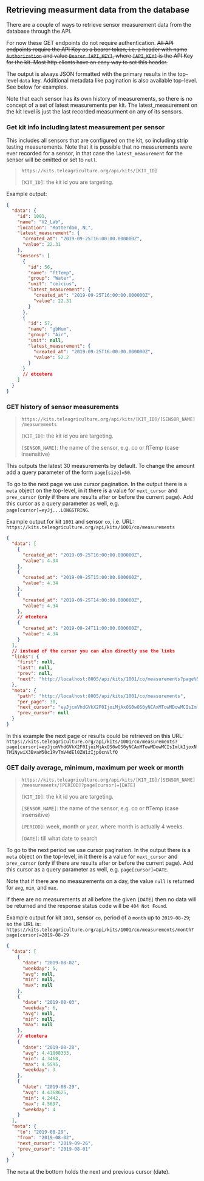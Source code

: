 
## Retrieving measurment data from the database

There are a couple of ways to retrieve sensor measurement data from the database through the API.

For now these GET endpoints do not require authentication.
~~All API endpoints require the API Key as a bearer token, i.e. a header with name `Authorization` and value `Bearer [API_KEY]`, where `[API_KEY]` is the API Key for the kit. Most http clients have an easy way to set this header.~~

The output is always JSON formatted with the primary results in the top-level `data` key. Additional metadata like pagination is also available top-level. See below for examples.

Note that each sensor has its own history of measurements, so there is no concept of a set of latest measurements per kit. The latest_measurement on the kit level is just the last recorded measurment on any of its sensors.

### Get kit info including latest measurement per sensor

This includes all sensors that are configured on the kit, so including strip testing measurements. Note that it is possible that no measurements were ever recorded for a sensor, in that case the `latest_measurement` for the sensor will be omitted or set to `null`.

> `https://kits.teleagriculture.org/api/kits/[KIT_ID]`
>
> `[KIT_ID]`: the kit id you are targeting.

Example output:

```json
{
  "data": {
    "id": 1001,
    "name": "V2_Lab",
    "location": "Rotterdam, NL",
    "latest_measurement": {
      "created_at": "2019-09-25T16:00:00.000000Z",
      "value": 22.31
    },
    "sensors": [
      {
        "id": 56,
        "name": "ftTemp",
        "group": "Water",
        "unit": "celcius",
        "latest_measurement": {
          "created_at": "2019-09-25T16:00:00.000000Z",
          "value": 22.31
        }
      },
      {
        "id": 57,
        "name": "gbHum",
        "group": "Air",
        "unit": null,
        "latest_measurement": {
          "created_at": "2019-09-25T16:00:00.000000Z",
          "value": 52.2
        }
      }
      // etcetera
    ]
  }
}
```

### GET history of sensor measurements

> `https://kits.teleagriculture.org/api/kits/[KIT_ID]/[SENSOR_NAME]/measurements`
>
> `[KIT_ID]`: the kit id you are targeting.
>
> `[SENSOR_NAME]`: the name of the sensor, e.g. co or ftTemp (case insensitive)

This outputs the latest 30 measurements by default. To change the amount add a query parameter of the form `page[size]=50`.

To go to the next page we use cursor pagination. In the output there is a `meta` object on the top-level, in it there is a value for `next_cursor` and `prev_cursor` (only if there are results after or before the current page). Add this cursor as a query parameter as well, e.g. `page[cursor]=eyJj...LONGSTRING`.

Example output for kit `1001` and sensor `co`, i.e. URL: `https://kits.teleagriculture.org/api/kits/1001/co/measurements`

```json
{
  "data": [
    {
      "created_at": "2019-09-25T16:00:00.000000Z",
      "value": 4.34
    },
    {
      "created_at": "2019-09-25T15:00:00.000000Z",
      "value": 4.34
    },
    {
      "created_at": "2019-09-25T14:00:00.000000Z",
      "value": 4.34
    },
    // etcetera
    {
      "created_at": "2019-09-24T11:00:00.000000Z",
      "value": 4.34
    }
  ],
  // instead of the cursor you can also directly use the links
  "links": {
    "first": null,
    "last": null,
    "prev": null,
    "next": "http://localhost:8005/api/kits/1001/co/measurements?page%5Bcursor%5D=eyJjcmVhdGVkX2F0IjoiMjAxOS0wOS0yNCAxMTowMDowMCIsImlkIjoxNTM1NywiX3BvaW50c1RvTmV4dEl0ZW1zIjp0cnVlfQ"
  },
  "meta": {
    "path": "http://localhost:8005/api/kits/1001/co/measurements",
    "per_page": 30,
    "next_cursor": "eyJjcmVhdGVkX2F0IjoiMjAxOS0wOS0yNCAxMTowMDowMCIsImlkIjoxNTM1NywiX3BvaW50c1RvTmV4dEl0ZW1zIjp0cnVlfQ",
    "prev_cursor": null
  }
}
```

In this example the next page or results could be retrieved on this URL: `https://kits.teleagriculture.org/api/kits/1001/co/measurements?page[cursor]=eyJjcmVhdGVkX2F0IjoiMjAxOS0wOS0yNCAxMTowMDowMCIsImlkIjoxNTM1NywiX3BvaW50c1RvTmV4dEl0ZW1zIjp0cnVlfQ`

### GET daily average, minimum, maximum per week or month

> `https://kits.teleagriculture.org/api/kits/[KIT_ID]/[SENSOR_NAME]/measurements/[PERIOD]?page[cursor]=[DATE]`
>
> `[KIT_ID]`: the kit id you are targeting.
>
> `[SENSOR_NAME]`: the name of the sensor, e.g. co or ftTemp (case insensitive)
>
> `[PERIOD]`: week, month or year, where month is actually 4 weeks.
>
> `[DATE]`: till what date to search

To go to the next period we use cursor pagination. In the output there is a `meta` object on the top-level, in it there is a value for `next_cursor` and `prev_cursor` (only if there are results after or before the current page). Add this cursor as a query parameter as well, e.g. `page[cursor]=DATE`.

Note that if there are no measurements on a day, the value `null` is returned for `avg`, `min`, and `max`.

If there are no measurements at all before the given `[DATE]` then no data will be returned and the response status code will be `404 Not Found`.

Example output for kit `1001`, sensor `co`, period of a `month` up to `2019-08-29`; so the URL is: `https://kits.teleagriculture.org/api/kits/1001/co/measurements/month?page[cursor]=2019-08-29`

```json
{
  "data": [
    {
      "date": "2019-08-02",
      "weekday": 5,
      "avg": null,
      "min": null,
      "max": null
    },
    {
      "date": "2019-08-03",
      "weekday": 6,
      "avg": null,
      "min": null,
      "max": null
    },
    // etcetera
    {
      "date": "2019-08-28",
      "avg": 4.41068333,
      "min": 4.3468,
      "max": 4.5595,
      "weekday": 3
    },
    {
      "date": "2019-08-29",
      "avg": 4.4368625,
      "min": 4.2442,
      "max": 4.5697,
      "weekday": 4
    }
  ],
  "meta": {
    "to": "2019-08-29",
    "from": "2019-08-02",
    "next_cursor": "2019-09-26",
    "prev_cursor": "2019-08-01"
  }
}
```

The `meta` at the bottom holds the next and previous cursor (date).
